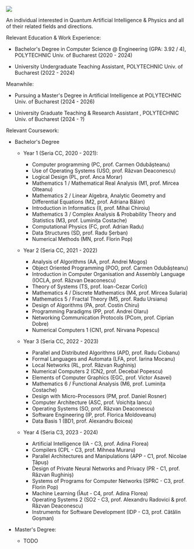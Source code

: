 <img src=https://github.com/CatalinACS/CatalinACS/raw/main/CatalinACS.svg/>

An individual interested in Quantum Artificial Intelligence & Physics and all of their related fields and directions.

Relevant Education & Work Experience:

- Bachelor's Degree in Computer Science @ Engineering (GPA: 3.92 / 4), POLYTECHNIC Univ. of Bucharest (2020 - 2024)

- University Undergraduate Teaching Assistant, POLYTECHNIC Univ. of Bucharest (2022 - 2024)

Meanwhile:

- Pursuing a Master's Degree in Artificial Intelligence at POLYTECHNIC Univ. of Bucharest (2024 - 2026)

- University Graduate Teaching & Research Assistant , POLYTECHNIC Univ. of Bucharest (2024 - ?)

Relevant Coursework:

- Bachelor's Degree
  - Year 1 (Seria CC, 2020 - 2021):
    - Computer programming (PC, prof. Carmen Odubășteanu)
    - Use of Operating Systems (USO, prof. Răzvan Deaconescu)
    - Logical Design (PL, prof. Anca Morar)
    - Mathematics 1 / Mathematical Real Analysis (M1, prof. Mircea Olteanu)
    - Mathematics 2 / Linear Algebra, Analytic Geometry and Differential Equations (M2, prof. Adriana Bălan) 
    - Introduction in Informatics (II, prof. Mihai Chiroiu)
    - Mathematics 3 / Complex Analysis & Probability Theory and Statistics (M3, prof. Luminița Costache)
    - Computational Physics (FC, prof. Adrian Radu)
    - Data Structures (SD, prof. Radu Șerban)
    - Numerical Methods (MN, prof. Florin Pop)
  
  - Year 2 (Seria CC, 2021 - 2022)
    - Analysis of Algorithms (AA, prof. Andrei Mogoș)
    - Object Oriented Programming (POO, prof. Carmen Odubășteanu)
    - Introduction in Computer Organisation and Assembly Language (IOCLA, prof. Răzvan Deaconescu)
    - Theory of Systems (TS, prof. Ioan-Cezar Corîci)
    - Mathematics 4 / Discrete Mathematics (M4, prof. Mircea Sularia)
    - Mathematics 5 / Fractal Theory (M5, prof. Radu Ursianu)
    - Design of Algorithms (PA, prof. Costin Chiru)
    - Programming Paradigms (PP, prof. Andrei Olaru)
    - Networking Communication Protocols (PCom, prof. Ciprian Dobre)
    - Numerical Computers 1 (CN1, prof. Nirvana Popescu)
  
  - Year 3 (Seria CC, 2022 - 2023)
    - Parallel and Distributed Algorithms (APD, prof. Radu Ciobanu)
    - Formal Languages and Automata (LFA, prof. Iarina Mocanu)
    - Local Networks (RL, prof. Răzvan Rughiniș)
    - Numerical Computers 2 (CN2, prof. Decebal Popescu)
    - Elements of Computer Graphics (EGC, prof. Victor Asavei)
    - Mathematics 6 / Functional Analysis (M6, prof. Luminița Costache)
    - Design with Micro-Processors (PM, prof. Daniel Rosner)
    - Computer Architecture (ASC, prof. Voichița Iancu)
    - Operating Systems (SO, prof. Răzvan Deaconescu)
    - Software Engineering (IP, prof. Florica Moldoveanu)
    - Data Basis 1 (BD1, prof. Alexandru Boicea)
  
  - Year 4 (Seria C3, 2023 - 2024)
    - Artificial Intelligence (IA - C3, prof. Adina Florea)
    - Compilers (CPL - C3, prof. Mihnea Muraru)
    - Parallel Architectures and Manipulations (APP - C1, prof. Nicolae Țăpuș)
    - Design of Private Neural Networks and Privacy (PR - C1, prof. Răzvan Rughiniș)
    - Systems of Programs for Computer Networks (SPRC - C3, prof. Florin Pop)
    - Machine Learning (ÎAut - C4, prof. Adina Florea)
    - Operating Systems 2 (SO2 - C3, prof. Alexandru Radovici & prof. Răzvan Deaconescu)
    - Instruments for Software Development (IDP - C3, prof. Cătălin Goșman)
   
- Master's Degree:
  - TODO
